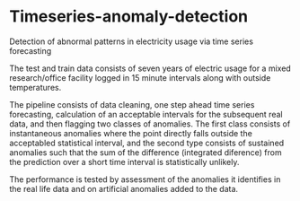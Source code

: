 # Timeseries-anomaly-detection
Detection of abnormal patterns in electricity usage via time series forecasting

The test and train data consists of seven years of electric usage for a mixed research/office facility logged in 15 minute intervals along with outside temperatures.

The pipeline consists of data cleaning, one step ahead time series forecasting, calculation of an acceptable intervals for the subsequent real data, and then flagging two classes of anomalies. The first class consists of instantaneous anomalies where the point directly falls outside the acceptabled statistical interval, and the second type consists of sustained anomalies such that the sum of the difference (integrated diference) from the prediction over a short time interval is statistically unlikely.

The performance is tested by assessment of the anomalies it identifies in the real life data and on artificial anomalies added to the data.
